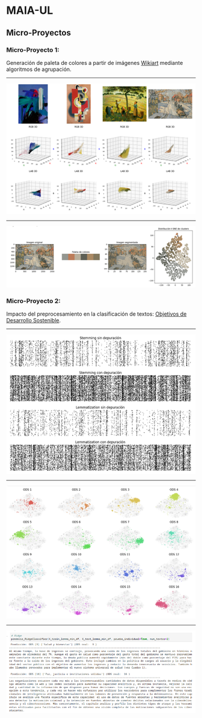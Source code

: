 # MAIA-UL
## Micro-Proyectos
### **Micro-Proyecto 1:** 

Generación de paleta de colores a partir de imágenes [Wikiart](https://www.kaggle.com/datasets/steubk/wikiart) mediante algoritmos de agrupación.

---
![til](./img/clusters3D.png)

---
![til](./img/paleta.png)

### **Micro-Proyecto 2:**

Impacto del preprocesamiento en la clasificación de textos: [Objetivos de Desarrollo Sostenible](https://zenodo.org/records/5550238).

---
![til](./img/ods_sparse.png)

---
![til](./img/ods_tsne.png)

---
![til](./img/ods_pred.png)
